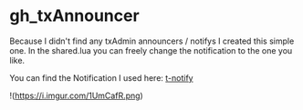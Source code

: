 # gh_txAnnouncer

Because I didn't find any txAdmin announcers / notifys I created this simple one. In the shared.lua you can freely change the notification to the one you like.

You can find the Notification I used here: [t-notify](https://github.com/TasoOneAsia/t-notify)

!(https://i.imgur.com/1UmCafR.png)
